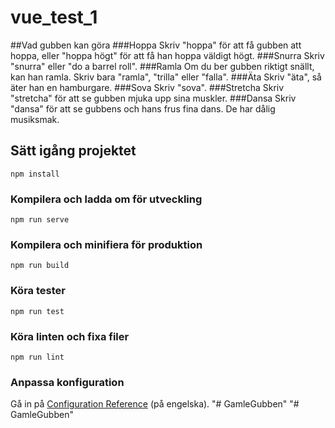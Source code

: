 # vue_test_1

##Vad gubben kan göra
###Hoppa
Skriv "hoppa" för att få gubben att hoppa, eller "hoppa högt" för att få han hoppa väldigt högt.
###Snurra
Skriv "snurra" eller "do a barrel roll".
###Ramla
Om du ber gubben riktigt snällt, kan han ramla. Skriv bara "ramla", "trilla" eller "falla".
###Äta
Skriv "äta", så äter han en hamburgare.
###Sova
Skriv "sova".
###Stretcha
Skriv "stretcha" för att se gubben mjuka upp sina muskler.
###Dansa
Skriv "dansa" för att se gubbens och hans frus fina dans. De har dålig musiksmak.

## Sätt igång projektet
```
npm install
```

### Kompilera och ladda om för utveckling
```
npm run serve
```

### Kompilera och minifiera för produktion
```
npm run build
```

### Köra tester
```
npm run test
```

### Köra linten och fixa filer
```
npm run lint
```

### Anpassa konfiguration
Gå in på [Configuration Reference](https://cli.vuejs.org/config/) (på engelska).
"# GamleGubben" 
"# GamleGubben" 
